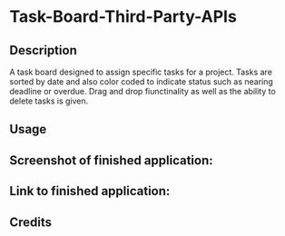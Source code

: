 # Task-Board-Third-Party-APIs

## Description
A task board designed to assign specific tasks for a project. Tasks are sorted by date and also color coded to indicate status such as nearing deadline or overdue. Drag and drop fiunctinality as well as the ability to delete tasks is given. 

## Usage

## Screenshot of finished application:

## Link to finished application:

## Credits
